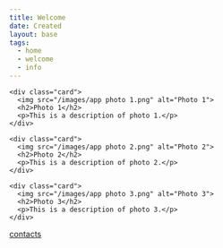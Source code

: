 ```yaml
---
title: Welcome
date: Created
layout: base
tags:
  - home
  - welcome
  - info
---
```


  <!-- Create three photo cards -->
    <div class="card">
      <img src="/images/app photo 1.png" alt="Photo 1">
      <h2>Photo 1</h2>
      <p>This is a description of photo 1.</p>
    </div>

    <div class="card">
      <img src="/images/app photo 2.png" alt="Photo 2">
      <h2>Photo 2</h2>
      <p>This is a description of photo 2.</p>
    </div>

    <div class="card">
      <img src="/images/app photo 3.png" alt="Photo 3">
      <h2>Photo 3</h2>
      <p>This is a description of photo 3.</p>
    </div>
<footer>
    <p>	<a href="contact.html" class="btn" >contacts</a> </p>
 </footer> 
